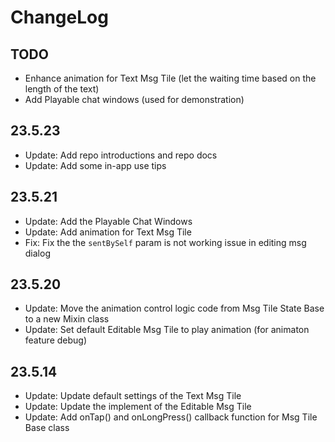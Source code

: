# ChangeLog

## TODO

- Enhance animation for Text Msg Tile (let the waiting time based on the length of the text)
- Add Playable chat windows (used for demonstration)

## 23.5.23

- Update: Add repo introductions and repo docs
- Update: Add some in-app use tips

## 23.5.21

- Update: Add the Playable Chat Windows
- Update: Add animation for Text Msg Tile
- Fix: Fix the the `sentBySelf` param is not working issue in editing msg dialog

## 23.5.20
- Update: Move the animation control logic code from Msg Tile State Base to a new Mixin class
- Update: Set default Editable Msg Tile to play animation (for animaton feature debug)

## 23.5.14

- Update: Update default settings of the Text Msg Tile
- Update: Update the implement of the Editable Msg Tile
- Update: Add onTap() and onLongPress() callback function for Msg Tile Base class